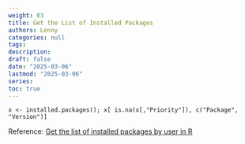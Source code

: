 ```yaml
---
weight: 03
title: Get the List of Installed Packages
authors: Lenny
categories: null
tags: 
description: 
draft: false
date: "2025-03-06"
lastmod: "2025-03-06"
series:
toc: true
---
```





```
x <- installed.packages(); x[ is.na(x[,"Priority"]), c("Package", "Version")]
```

Reference: <a href = "https://stackoverflow.com/questions/38481980/get-the-list-of-installed-packages-by-user-in-r" target="_blank" rel="noopener noreferrer">Get the list of installed packages by user in R</a>